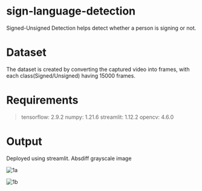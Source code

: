 # sign-language-detection
Signed-Unsigned Detection helps detect whether a person is signing or not.

# Dataset
The dataset is created by converting the captured video into frames, with each class(Signed/Unsigned) having 15000 frames.

# Requirements

>tensorflow: 2.9.2
>numpy: 1.21.6
>streamlit: 1.12.2
>opencv: 4.6.0

# Output
Deployed using streamlit.
Absdiff grayscale image

![1a](https://user-images.githubusercontent.com/84026251/226133716-db47c6fe-09cf-44f0-9b7b-cbc8631f9090.jpeg)

![1b](https://user-images.githubusercontent.com/84026251/226133774-2c53efbf-07ce-425d-909d-de616cedad03.jpeg)
